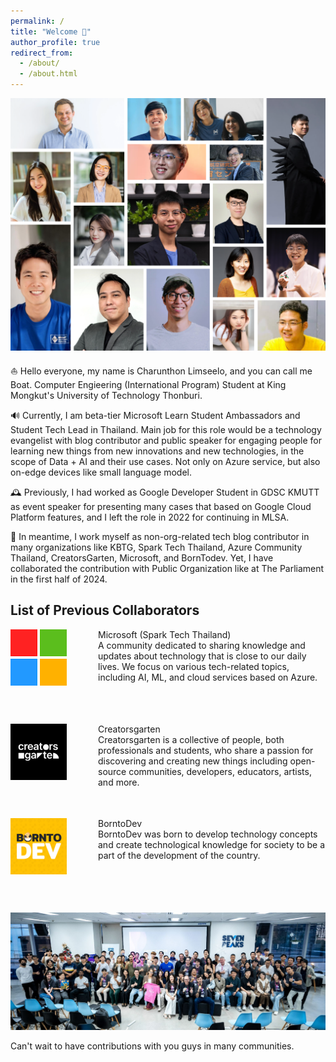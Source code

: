 ```yaml
---
permalink: /
title: "Welcome 👋"
author_profile: true
redirect_from: 
  - /about/
  - /about.html
---
```


![SpeakingImage](/images/home.png)

⛵ Hello everyone, my name is Charunthon Limseelo, and you can call me Boat. Computer Engieering (International Program) Student at King Mongkut's University of Technology Thonburi.

🔊 Currently, I am beta-tier Microsoft Learn Student Ambassadors and Student Tech Lead in Thailand. Main job for this role would be a technology evangelist with blog contributor and public speaker for engaging people for learning new things from new innovations and new technologies, in the scope of Data + AI and their use cases. Not only on Azure service, but also on-edge devices like small language model.

🕰️ Previously, I had worked as Google Developer Student in GDSC KMUTT as event speaker for presenting many cases that based on Google Cloud Platform features, and I left the role in 2022 for continuing in MLSA.

📝 In meantime, I work myself as non-org-related tech blog contributor in many organizations like KBTG, Spark Tech Thailand, Azure Community Thailand, CreatorsGarten, Microsoft, and BornTodev. Yet, I have collaborated the contribution with Public Organization like at The Parliament in the first half of 2024.

List of Previous Collaborators
-------

<div style="text-align: left; position: relative; min-height: 120px;">
 <img src="/images/microsoft.png" alt="Your Image Description" style="float: left; height: 90px; margin-right: 50px;">
 <div style="transform: translateY(0%);">

Microsoft (Spark Tech Thailand) <br/> A community dedicated to sharing knowledge and updates about technology that is close to our daily lives. We focus on various tech-related topics, including AI, ML, and cloud services based on Azure.
</div>
</div>

<br/>

<div style="text-align: left; position: relative; min-height: 120px;">
 <img src="/images/creatorsgarten.png" alt="Your Image Description" style="float: left; height: 90px; margin-right: 50px;">
 <div style="transform: translateY(0%);">

Creatorsgarten <br/> Creatorsgarten is a collective of people, both professionals and students, who share a passion for discovering and creating new things including open-source communities, developers, educators, artists, and more.
</div>
</div>

<br/>

<div style="text-align: left; position: relative; min-height: 120px;">
 <img src="/images/borntodev.png" alt="Your Image Description" style="float: left; height: 90px; margin-right: 50px;">
 <div style="transform: translateY(0%);">

BorntoDev <br/> BorntoDev was born to develop technology concepts and create technological knowledge for society to be a part of the development of the country.
</div>
</div>

<br/>

![alt text](/_pages/image.png)

Can't wait to have contributions with you guys in many communities.